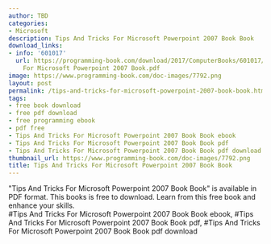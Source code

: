 ```yaml
---
author: TBD
categories:
- Microsoft
description: Tips And Tricks For Microsoft Powerpoint 2007 Book Book
download_links:
- info: '601017'
  url: https://programming-book.com/download/2017/ComputerBooks/601017/Tips And Tricks
    For Microsoft Powerpoint 2007 Book.pdf
image: https://www.programming-book.com/doc-images/7792.png
layout: post
permalink: /tips-and-tricks-for-microsoft-powerpoint-2007-book-book.html
tags:
- free book download
- free pdf download
- free programming ebook
- pdf free
- Tips And Tricks For Microsoft Powerpoint 2007 Book Book ebook
- Tips And Tricks For Microsoft Powerpoint 2007 Book Book pdf
- Tips And Tricks For Microsoft Powerpoint 2007 Book Book pdf download
thumbnail_url: https://www.programming-book.com/doc-images/7792.png
title: Tips And Tricks For Microsoft Powerpoint 2007 Book Book
---
```


 
<div class="item-desc text-justify">
  "Tips And Tricks For Microsoft Powerpoint 2007 Book Book" is available in PDF format. This books is free to download. Learn from this free book and enhance your skills.
  <br>
  #Tips And Tricks For Microsoft Powerpoint 2007 Book Book ebook, #Tips And Tricks For Microsoft Powerpoint 2007 Book Book pdf, #Tips And Tricks For Microsoft Powerpoint 2007 Book Book pdf download
</div>